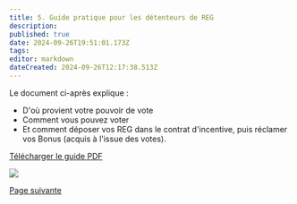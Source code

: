 ```yaml
---
title: 5. Guide pratique pour les détenteurs de REG
description: 
published: true
date: 2024-09-26T19:51:01.173Z
tags: 
editor: markdown
dateCreated: 2024-09-26T12:17:38.513Z
---
```


Le document ci-après explique :

- D'où provient votre pouvoir de vote
- Comment vous pouvez voter
- Et comment déposer vos REG dans le contrat d'incentive, puis réclamer vos Bonus (acquis à l'issue des votes).

[Télécharger le guide PDF](/fr/fr/documents/tuto_gov_v1_1.0.pdf)

![](/fr/fr/assets/img/schema_dao_v1.jpg)

[Page suivante](/fr/DAO/Perspectives)

